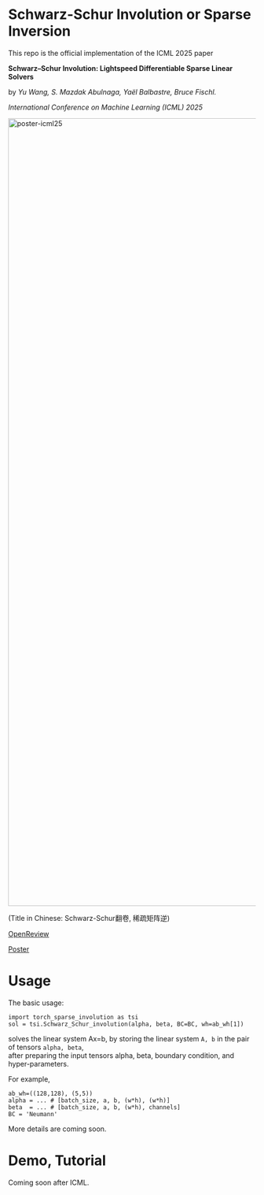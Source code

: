 # Schwarz-Schur Involution or Sparse Inversion

This repo is the official implementation of the ICML 2025 paper 

**Schwarz–Schur Involution: Lightspeed Differentiable Sparse Linear Solvers**

by *Yu Wang, S. Mazdak Abulnaga, Yaël Balbastre, Bruce Fischl.* 

*International Conference on Machine Learning (ICML) 2025*


<img width="3200" height="1600" alt="poster-icml25" src="https://github.com/user-attachments/assets/faf75125-dc34-443b-9352-5383d49e62b3" />

(Title in Chinese: Schwarz-Schur翻卷, 稀疏矩阵逆)

[OpenReview](https://openreview.net/pdf?id=RKbanvzycr)

[Poster](https://www.dropbox.com/scl/fi/l3d7y338wk1nthm9zw3cy/poster-icml25.pdf?rlkey=56rf2a9ft68sitptdsx5280y7&st=h3sb7yxz&dl=0)

# Usage

The basic usage: 

```
import torch_sparse_involution as tsi
sol = tsi.Schwarz_Schur_involution(alpha, beta, BC=BC, wh=ab_wh[1])
```

solves the linear system Ax=b, by storing the linear system `A, b` in the pair of tensors `alpha, beta`,  
after preparing the input tensors alpha, beta, boundary condition, and hyper-parameters. 

For example, 
```
ab_wh=((128,128), (5,5))
alpha = ... # [batch_size, a, b, (w*h), (w*h)]
beta  = ... # [batch_size, a, b, (w*h), channels]
BC = 'Neumann'
```

More details are coming soon. 

# Demo, Tutorial

Coming soon after ICML. 

